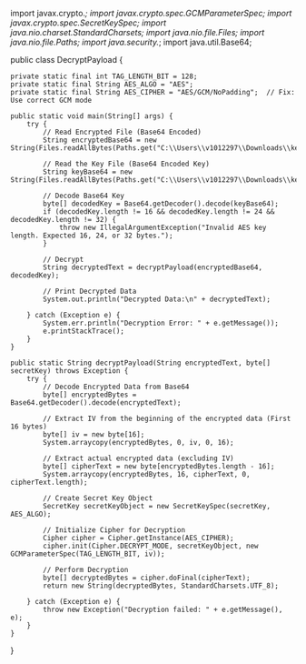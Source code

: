 import javax.crypto.*;
import javax.crypto.spec.GCMParameterSpec;
import javax.crypto.spec.SecretKeySpec;
import java.nio.charset.StandardCharsets;
import java.nio.file.Files;
import java.nio.file.Paths;
import java.security.*;
import java.util.Base64;

public class DecryptPayload {

    private static final int TAG_LENGTH_BIT = 128;
    private static final String AES_ALGO = "AES";
    private static final String AES_CIPHER = "AES/GCM/NoPadding";  // Fix: Use correct GCM mode

    public static void main(String[] args) {
        try {
            // Read Encrypted File (Base64 Encoded)
            String encryptedBase64 = new String(Files.readAllBytes(Paths.get("C:\\Users\\v1012297\\Downloads\\keys\\IFAMS_SCH10_20240331_002_Encrypted"))).trim();

            // Read the Key File (Base64 Encoded Key)
            String keyBase64 = new String(Files.readAllBytes(Paths.get("C:\\Users\\v1012297\\Downloads\\keys\\IFAMS_SCH10_20240331_002_Dynamic_Key.key"))).trim();

            // Decode Base64 Key
            byte[] decodedKey = Base64.getDecoder().decode(keyBase64);
            if (decodedKey.length != 16 && decodedKey.length != 24 && decodedKey.length != 32) {
                throw new IllegalArgumentException("Invalid AES key length. Expected 16, 24, or 32 bytes.");
            }

            // Decrypt
            String decryptedText = decryptPayload(encryptedBase64, decodedKey);

            // Print Decrypted Data
            System.out.println("Decrypted Data:\n" + decryptedText);

        } catch (Exception e) {
            System.err.println("Decryption Error: " + e.getMessage());
            e.printStackTrace();
        }
    }

    public static String decryptPayload(String encryptedText, byte[] secretKey) throws Exception {
        try {
            // Decode Encrypted Data from Base64
            byte[] encryptedBytes = Base64.getDecoder().decode(encryptedText);

            // Extract IV from the beginning of the encrypted data (First 16 bytes)
            byte[] iv = new byte[16];
            System.arraycopy(encryptedBytes, 0, iv, 0, 16);

            // Extract actual encrypted data (excluding IV)
            byte[] cipherText = new byte[encryptedBytes.length - 16];
            System.arraycopy(encryptedBytes, 16, cipherText, 0, cipherText.length);

            // Create Secret Key Object
            SecretKey secretKeyObject = new SecretKeySpec(secretKey, AES_ALGO);

            // Initialize Cipher for Decryption
            Cipher cipher = Cipher.getInstance(AES_CIPHER);
            cipher.init(Cipher.DECRYPT_MODE, secretKeyObject, new GCMParameterSpec(TAG_LENGTH_BIT, iv));

            // Perform Decryption
            byte[] decryptedBytes = cipher.doFinal(cipherText);
            return new String(decryptedBytes, StandardCharsets.UTF_8);

        } catch (Exception e) {
            throw new Exception("Decryption failed: " + e.getMessage(), e);
        }
    }
}